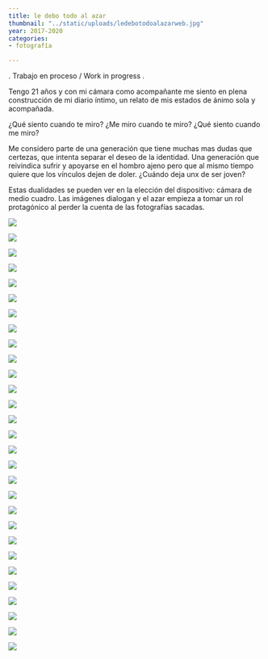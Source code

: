 ```yaml
---
title: le debo todo al azar
thumbnail: "../static/uploads/ledebotodoalazarweb.jpg"
year: 2017-2020
categories:
- fotografía

---
```

. Trabajo en proceso / Work in progress . 

Tengo 21 años y con mi cámara como acompañante me siento en plena construcción de mi diario íntimo, un relato de mis estados de ánimo sola y acompañada.

¿Qué siento cuando te miro? ¿Me miro cuando te miro? ¿Qué siento cuando me miro?

Me considero parte de una generación que tiene muchas mas dudas que certezas, que intenta separar el deseo de la identidad. Una generación que reivindica sufrir y apoyarse en el hombro ajeno pero que al mismo tiempo quiere que los vínculos dejen de doler.  ¿Cuándo deja unx de ser joven?

Estas dualidades se pueden ver en la elección del dispositivo: cámara de medio cuadro. Las imágenes dialogan y el azar empieza a tomar un rol protagónico al perder la cuenta de las fotografías sacadas. 

![](../static/uploads/foto_2.png)

![](../static/uploads/foto_3.png)

![](../static/uploads/foto_4.png)

![](../static/uploads/foto_4a.jpg)

![](../static/uploads/foto_5.jpg)

![](../static/uploads/foto_6.png)

![](../static/uploads/foto_7.jpg)

![](../static/uploads/foto_8.jpg)

![](../static/uploads/foto_9.png)

![](../static/uploads/foto_10.jpg)

![](../static/uploads/foto_11.png)

![](../static/uploads/foto_12.jpg)

![](../static/uploads/foto_13.png)

![](../static/uploads/foto_14.jpg)

![](../static/uploads/foto_15.png)

![](../static/uploads/foto_16.png)

![](../static/uploads/foto_17.jpg)

![](../static/uploads/foto_17a.jpg)

![](../static/uploads/foto_18.png)

![](../static/uploads/foto_21.png)

![](../static/uploads/foto_22.jpg)

![](../static/uploads/foto_24.png)

![](../static/uploads/foto_25.jpg)

![](../static/uploads/foto_26.jpg)

![](../static/uploads/foto_27.png)

![](../static/uploads/foto_28.png)

![](../static/uploads/foto_29.png)

![](../static/uploads/foto_31.jpg)

![](../static/uploads/foto_33.png)